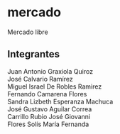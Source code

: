 # mercado
Mercado libre

## Integrantes

Juan Antonio Graxiola Quiroz  
José Calvario Ramírez   
Miguel Israel De Robles Ramirez  
Fernando Camarena Flores  
Sandra Lizbeth Esperanza Machuca  
José Gustavo Aguilar Correa  
Carrillo Rubio José Giovanni  
Flores Solís María Fernanda   